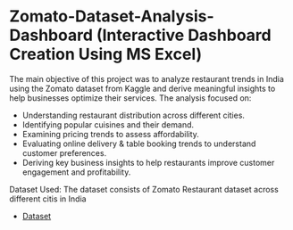 # Zomato-Dataset-Analysis-Dashboard (Interactive Dashboard Creation Using MS Excel)
The main objective of this project was to analyze restaurant trends in India using the Zomato dataset from Kaggle and derive meaningful insights to help businesses optimize their services. The analysis focused on:
- Understanding restaurant distribution across different cities.
- Identifying popular cuisines and their demand.
- Examining pricing trends to assess affordability.
- Evaluating online delivery & table booking trends to understand customer preferences.
- Deriving key business insights to help restaurants improve customer engagement and profitability.

Dataset Used:
The dataset consists of Zomato Restaurant dataset across different citis in India
- <a href="https://github.com/khushi101-code/Zomato-Dataset-Analysis-Dashboard/blob/main/Zomato%20Dataset%20Analysis%20Dashboard.xlsx">Dataset</a>
